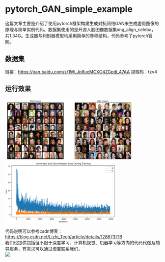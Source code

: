 # pytorch_GAN_simple_example
这篇文章主要是介绍了使用pytorch框架构建生成对抗网络GAN来生成虚假图像的原理与简单实例代码。数据集使用的是开源人脸图像数据集img_align_celeba，共1.34G。生成器与判别器模型均采用简单的卷积结构，代码参考了pytorch官网。

## 数据集
链接：https://pan.baidu.com/s/1WLJp8ucMCXO4ZGpdj_47AA 
提取码：tzv4 

## 运行效果
<img src="https://github.com/lizhiTech/pytorch_GAN_simple_example/blob/main/result.png" height="200px">
<img src="https://github.com/lizhiTech/pytorch_GAN_simple_example/blob/main/loss.png" height="200px">

  
代码说明可以参考csdn博客：https://blog.csdn.net/Lizhi_Tech/article/details/128673716  
我们也提供包括但不限于深度学习、计算机视觉、机器学习等方向的代码代做及辅导服务，有需求可以通过淘宝联系我们。  
<img src="https://github.com/lizhiTech/pytorch_simple_teaching_example/blob/main/%E6%B7%98%E5%AE%9D%E5%BA%97%E9%93%BA.jpg" width="500px">
